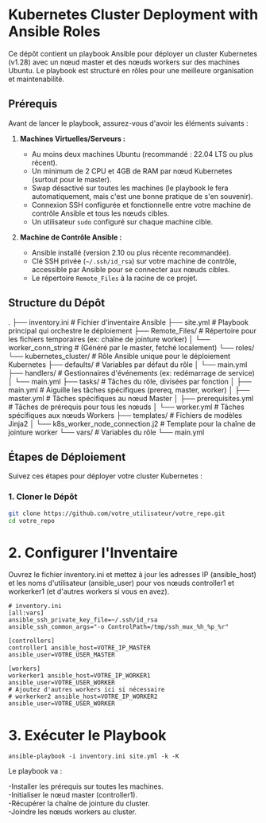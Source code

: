 # Kubernetes Cluster Deployment with Ansible Roles

Ce dépôt contient un playbook Ansible pour déployer un cluster Kubernetes (v1.28) avec un nœud master et des nœuds workers sur des machines Ubuntu. Le playbook est structuré en rôles pour une meilleure organisation et maintenabilité.

## Prérequis

Avant de lancer le playbook, assurez-vous d'avoir les éléments suivants :

1.  **Machines Virtuelles/Serveurs :**
    *   Au moins deux machines Ubuntu (recommandé : 22.04 LTS ou plus récent).
    *   Un minimum de 2 CPU et 4GB de RAM par nœud Kubernetes (surtout pour le master).
    *   Swap désactivé sur toutes les machines (le playbook le fera automatiquement, mais c'est une bonne pratique de s'en souvenir).
    *   Connexion SSH configurée et fonctionnelle entre votre machine de contrôle Ansible et tous les nœuds cibles.
    *   Un utilisateur `sudo` configuré sur chaque machine cible.

2.  **Machine de Contrôle Ansible :**
    *   Ansible installé (version 2.10 ou plus récente recommandée).
    *   Clé SSH privée (`~/.ssh/id_rsa`) sur votre machine de contrôle, accessible par Ansible pour se connecter aux nœuds cibles.
    *   Le répertoire `Remote_Files` à la racine de ce projet.

## Structure du Dépôt

.
├── inventory.ini # Fichier d'inventaire Ansible
├── site.yml # Playbook principal qui orchestre le déploiement
├── Remote_Files/ # Répertoire pour les fichiers temporaires (ex: chaîne de jointure worker)
│ └── worker_conn_string # (Généré par le master, fetché localement)
└── roles/
└── kubernetes_cluster/ # Rôle Ansible unique pour le déploiement Kubernetes
├── defaults/ # Variables par défaut du rôle
│ └── main.yml
├── handlers/ # Gestionnaires d'événements (ex: redémarrage de service)
│ └── main.yml
├── tasks/ # Tâches du rôle, divisées par fonction
│ ├── main.yml # Aiguille les tâches spécifiques (prereq, master, worker)
│ ├── master.yml # Tâches spécifiques au nœud Master
│ ├── prerequisites.yml # Tâches de prérequis pour tous les nœuds
│ └── worker.yml # Tâches spécifiques aux nœuds Workers
├── templates/ # Fichiers de modèles Jinja2
│ └── k8s_worker_node_connection.j2 # Template pour la chaîne de jointure worker
└── vars/ # Variables du rôle
└── main.yml


## Étapes de Déploiement

Suivez ces étapes pour déployer votre cluster Kubernetes :

### 1. Cloner le Dépôt

```bash
git clone https://github.com/votre_utilisateur/votre_repo.git
cd votre_repo

```

# 2. Configurer l'Inventaire

Ouvrez le fichier inventory.ini et mettez à jour les adresses IP (ansible_host) et les noms d'utilisateur (ansible_user) pour vos nœuds controller1 et workerker1 (et d'autres workers si vous en avez).

````
# inventory.ini
[all:vars]
ansible_ssh_private_key_file=~/.ssh/id_rsa
ansible_ssh_common_args="-o ControlPath=/tmp/ssh_mux_%h_%p_%r"

[controllers]
controller1 ansible_host=VOTRE_IP_MASTER ansible_user=VOTRE_USER_MASTER

[workers]
workerker1 ansible_host=VOTRE_IP_WORKER1 ansible_user=VOTRE_USER_WORKER
# Ajoutez d'autres workers ici si nécessaire
# workerker2 ansible_host=VOTRE_IP_WORKER2 ansible_user=VOTRE_USER_WORKER
````

# 3. Exécuter le Playbook

```
ansible-playbook -i inventory.ini site.yml -k -K
```

Le playbook va :

-Installer les prérequis sur toutes les machines.  
-Initialiser le nœud master (controller1).  
-Récupérer la chaîne de jointure du cluster.  
-Joindre les nœuds workers au cluster.  